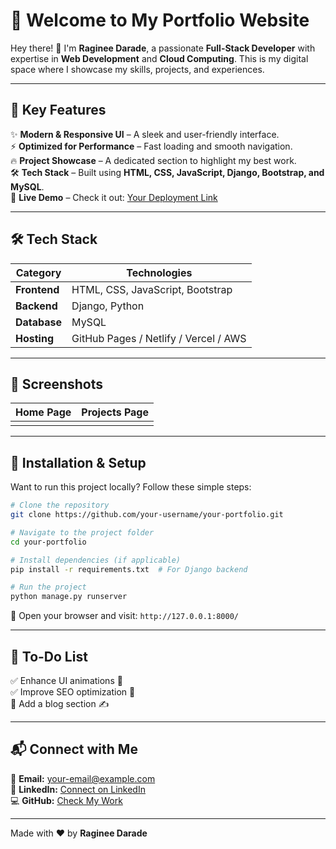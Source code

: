  # 🚀 Welcome to My Portfolio Website

Hey there! 👋 I'm **Raginee Darade**, a passionate **Full-Stack Developer** with expertise in **Web Development** and **Cloud Computing**. This is my digital space where I showcase my skills, projects, and experiences.

&#x20;

---

## 🌟 Key Features

✨ **Modern & Responsive UI** – A sleek and user-friendly interface.\
⚡ **Optimized for Performance** – Fast loading and smooth navigation.\
🔥 **Project Showcase** – A dedicated section to highlight my best work.\
🛠 **Tech Stack** – Built using **HTML, CSS, JavaScript, Django, Bootstrap, and MySQL**.\
🚀 **Live Demo** – Check it out: [Your Deployment Link](https://your-portfolio.com)

---

## 🛠 Tech Stack

| **Category** | **Technologies**                      |
| ------------ | ------------------------------------- |
| **Frontend** | HTML, CSS, JavaScript, Bootstrap      |
| **Backend**  | Django, Python                        |
| **Database** | MySQL                                 |
| **Hosting**  | GitHub Pages / Netlify / Vercel / AWS |

---

## 📸 Screenshots

| Home Page | Projects Page |
| --------- | ------------- |
|           |               |

---

## 🚀 Installation & Setup

Want to run this project locally? Follow these simple steps:

```bash
# Clone the repository
git clone https://github.com/your-username/your-portfolio.git

# Navigate to the project folder
cd your-portfolio

# Install dependencies (if applicable)
pip install -r requirements.txt  # For Django backend

# Run the project
python manage.py runserver
```

🔗 Open your browser and visit: `http://127.0.0.1:8000/`

---

## 📌 To-Do List

✅ Enhance UI animations 🎨\
✅ Improve SEO optimization 🚀\
🔲 Add a blog section ✍️

---

## 📬 Connect with Me

💌 **Email:** [your-email@example.com](mailto\:your-email@example.com)\
🔗 **LinkedIn:** [Connect on LinkedIn](https://linkedin.com/in/your-profile)\
💻 **GitHub:** [Check My Work](https://github.com/your-username)

---

Made with ❤️ by **Raginee Darade**

